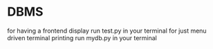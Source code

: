 # DBMS
for having a frontend display run test.py in your terminal
for just menu driven terminal printing run mydb.py in your terminal

